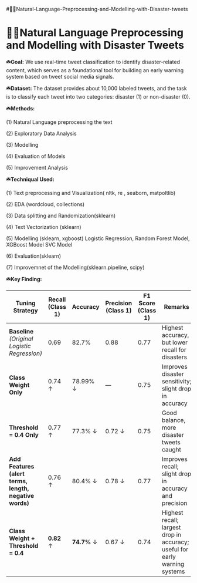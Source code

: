  #👨‍🚒Natural-Language-Preprocessing-and-Modelling-with-Disaster-tweets
# 👨‍🚒Natural Language Preprocessing and Modelling with Disaster Tweets

☘️**Goal:**  We use real-time tweet classification to identify disaster-related content, which serves as a foundational tool for building an early warning system based on tweet social media signals.

☘️**Dataset:** The dataset provides about 10,000 labeled tweets, and the task is to classify each tweet into two categories: disaster (1) or non-disaster (0).

☘️**Methods:** 

(1) Natural Language preprocessing the text

(2) Exploratory Data Analysis

(3) Modelling 

(4) Evaluation of Models

(5) Improvement Analysis

☘️**Techniqual Used:**

(1) Text preprocessing and Visualization( nltk, re , seaborn, matpoltlib)

(2) EDA (wordcloud, collections)

(3) Data splitting and Randomization(sklearn)

(4) Text Vectorization (sklearn)

(5) Modelling (sklearn, xgboost)
  Logistic Regression, 
  Random Forest Model, 
  XGBoost Model 
  SVC Model
  
(6) Evaluation(sklearn)

(7) Improvemnet of the Modelling(sklearn.pipeline, scipy)

☘️**Key Finding:**

| **Tuning Strategy**                                    | **Recall (Class 1)** | **Accuracy** | **Precision (Class 1)** | **F1 Score (Class 1)** | **Remarks**                                                                |
| ------------------------------------------------------ | -------------------- | ------------ | ----------------------- | ---------------------- | -------------------------------------------------------------------------- |
| **Baseline** *(Original Logistic Regression)*          | 0.69                 | 82.7%        | 0.88                    | 0.77                   | Highest accuracy, but lower recall for disasters                           |
| **Class Weight Only**                                  | 0.74 ↑               | 78.99% ↓     | —                       | 0.75                   | Improves disaster sensitivity; slight drop in accuracy                     |
| **Threshold = 0.4 Only**                               | 0.77 ↑               | 77.3% ↓      | 0.72 ↓                  | 0.75                   | Good balance, more disaster tweets caught                                  |
| **Add Features (alert terms, length, negative words)** | 0.76 ↑               | 80.4% ↓      | 0.78 ↓                  | 0.77                   | Improves recall; slight drop in accuracy and precision                     |
| **Class Weight + Threshold = 0.4**                     | **0.82** ↑           | **74.7%** ↓  | 0.67 ↓                  | 0.74                   | Highest recall; largest drop in accuracy; useful for early warning systems |




